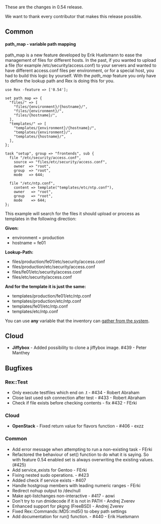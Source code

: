 These are the changes in 0.54 release.

We want to thank every contributor that makes this release possible.

## Common

#### path\_map - variable path mapping

path\_map is a new feature developed by Erik Huelsmann to ease the management of files for different hosts. In the past, if you wanted to upload a file (for example /etc/security/access.conf) to your servers and wanted to have different access.conf files per environment, or for a special host, you had to build this logic by yourself. With the *path\_map* feature you only have to define the lookup path and Rex is doing this for you.

    use Rex -feature => ['0.54'];

    set path_map => {
      "files/" => [
        "files/{environment}/{hostname}/",
        "files/{environment}/",
        "files/{hostname}/",
      ],
      "templates/" => [
        "templates/{environment}/{hostname}/",
        "templates/{environment}/",
        "templates/{hostname}/",
      ],
    };

    task "setup", group => "frontends", sub {
      file "/etc/security/access.conf",
        source => "files/etc/security/access.conf",
        owner  => "root",
        group  => "root",
        mode   => 644;

      file "/etc/ntp.conf",
        content => template("templates/etc/ntp.conf"),
        owner   => "root",
        group   => "root",
        mode    => 644;
    };

This example will search for the files it should upload or process as templates in the following direction:

**Given:**

-   environment = production
-   hostname = fe01

**Lookup-Path:**

-   files/production/fe01/etc/security/access.conf
-   files/production/etc/security/access.conf
-   files/fe01/etc/security/access.conf
-   files/etc/security/access.conf

**And for the template it is just the same:**

-   templates/production/fe01/etc/ntp.conf
-   templates/production/etc/ntp.conf
-   templates/fe01/etc/ntp.conf
-   templates/etc/ntp.conf

You can use **any** variable that the inventory can [gather from the system](/howtos/book/getting_info_of_the_environment.html).

## Cloud

-   **Jiffybox** - Added possibility to clone a jiffybox image. \#439 - Peter Manthey

## Bugfixes

### Rex::Test

-   Only execute testfiles which end on .t - \#434 - Robert Abraham
-   Close last used ssh connection after test - \#433 - Robert Abraham
-   Check if file exists before checking contents - fix \#432 - FErki

### Cloud

-   **OpenStack** - Fixed return value for flavors function - \#406 - exzz

### Common

-   Add error message when attempting to run a non-existing task - FErki
-   Refactored the behaviour of set() function to do what it is saying. So with feature 0.54 enabled set is always overwriting the existing values. (\#425)
-   Add service\_exists for Gentoo - FErki
-   Fixing nested sudo operations. - \#423
-   Added check if service exists - \#407
-   Handle hostgroup members with leading numeric ranges - FErki
-   Redirect nohup output to /dev/null
-   Make apt-listchanges non-interactive - \#417 - aowi
-   Don't try to run dmidecode if it is not in PATH - Andrej Zverev
-   Enhanced support for pkgng (FreeBSD) - Andrej Zverev
-   Fixed Rex::Commands::MD5::md5() to obey path settings
-   Add documentation for run() function. - \#440 - Erik Huelsmann

